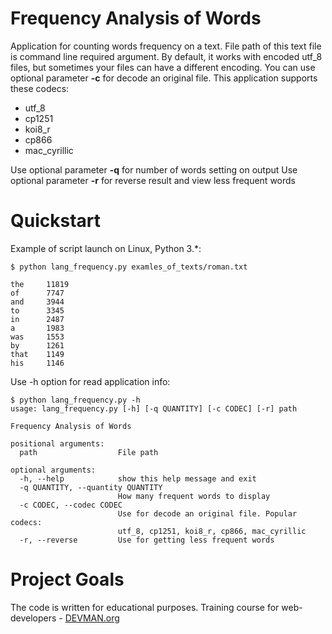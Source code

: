 # Frequency Analysis of Words


Application for counting words frequency on a text. File path of this text file is  command line required argument.
By default, it works with encoded utf_8 files, but sometimes your files can have a different encoding. 
You can use optional parameter **-c** for decode an original file. This application supports these codecs:

 - utf_8
 - cp1251
 - koi8_r
 - cp866
 - mac_cyrillic
 
Use optional parameter **-q** for number of words setting on output
Use optional parameter **-r** for reverse result and view less frequent words

# Quickstart

Example of script launch on Linux, Python 3.*:

```
$ python lang_frequency.py examles_of_texts/roman.txt

the     11819
of      7747
and     3944
to      3345
in      2487
a       1983
was     1553
by      1261
that    1149
his     1146
```
Use -h option for read application info:
```
$ python lang_frequency.py -h
usage: lang_frequency.py [-h] [-q QUANTITY] [-c CODEC] [-r] path

Frequency Analysis of Words

positional arguments:
  path                  File path

optional arguments:
  -h, --help            show this help message and exit
  -q QUANTITY, --quantity QUANTITY
                        How many frequent words to display
  -c CODEC, --codec CODEC
                        Use for decode an original file. Popular codecs:
                        utf_8, cp1251, koi8_r, cp866, mac_cyrillic
  -r, --reverse         Use for getting less frequent words
```

# Project Goals

The code is written for educational purposes. Training course for web-developers - [DEVMAN.org](https://devman.org)
